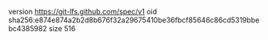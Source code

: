 version https://git-lfs.github.com/spec/v1
oid sha256:e874e874a2b2d8b676f32a29675410be36fbcf85646c86cd5319bbebc4385982
size 516
